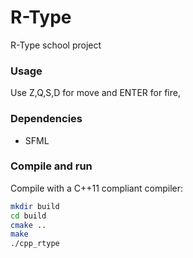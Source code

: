 # R-Type

R-Type school project


### Usage

Use Z,Q,S,D for move and ENTER for fire,
    

### Dependencies

* SFML


### Compile and run

Compile with a C++11 compliant compiler:
```sh
mkdir build
cd build
cmake ..
make
./cpp_rtype
```